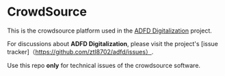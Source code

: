 # CrowdSource

This is the crowdsource platform used in the [ADFD Digitalization](https://lab.mindong.asia/en/project/adfd-digitalization/) project.

For discussions about **ADFD Digitalization**, please visit the project's [issue tracker]（https://github.com/ztl8702/adfd/issues）.

Use this repo **only** for technical issues of the crowdsource software. 
